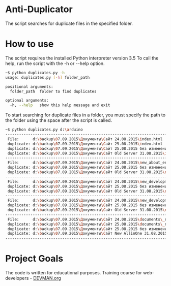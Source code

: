 # Anti-Duplicator
The script searches for duplicate files in the specified folder.
# How to use
The script requires the installed Python interpreter version 3.5
To call the help, run the script with the -h or --help option.
```bash
~$ python duplicates.py -h
usage: duplicates.py [-h] folder_path

positional arguments:
  folder_path  folder to find duplicates

optional arguments:
  -h, --help   show this help message and exit
```
To start searching for duplicate files in a folder, you must specify the path to the folder using the space after the script is called.
```bash
~$ python duplicates.py d:\arduino
------------------------------------------------------------------------------------------------------------------
 File:      d:\backup\07.09.2015\Документы\Сайт 24.08.2015\index.html
 duplicate: d:\backup\07.09.2015\Документы\Сайт 25.08.2015\index.html
 duplicate: d:\backup\07.09.2015\Документы\Сайт 25.08.2015 без изменений\index.html
 duplicate: d:\backup\07.09.2015\Документы\Сайт Old Server 31.08.2015\index.html
------------------------------------------------------------------------------------------------------------------
 File:      d:\backup\07.09.2015\Документы\Сайт 24.08.2015\new_about_eng.css
 duplicate: d:\backup\07.09.2015\Документы\Сайт 25.08.2015 без изменений\new_about_eng.css
 duplicate: d:\backup\07.09.2015\Документы\Сайт Old Server 31.08.2015\new_about_eng.css
------------------------------------------------------------------------------------------------------------------
 File:      d:\backup\07.09.2015\Документы\Сайт 24.08.2015\new_development_eng.css
 duplicate: d:\backup\07.09.2015\Документы\Сайт 25.08.2015 без изменений\new_development_eng.css
 duplicate: d:\backup\07.09.2015\Документы\Сайт Old Server 31.08.2015\new_development_eng.css
------------------------------------------------------------------------------------------------------------------
 File:      d:\backup\07.09.2015\Документы\Сайт 24.08.2015\new_development_eng.html
 duplicate: d:\backup\07.09.2015\Документы\Сайт 25.08.2015 без изменений\new_development_eng.html
 duplicate: d:\backup\07.09.2015\Документы\Сайт Old Server 31.08.2015\new_development_eng.html
------------------------------------------------------------------------------------------------------------------
 File:      d:\backup\07.09.2015\Документы\Сайт 24.08.2015\documents\_notes\dwsync.xml
 duplicate: d:\backup\07.09.2015\Документы\Сайт 25.08.2015\documents\_notes\dwsync.xml
 duplicate: d:\backup\07.09.2015\Документы\Сайт 25.08.2015 без изменений\documents\_notes\dwsync.xml
 duplicate: d:\backup\07.09.2015\Документы\Сайт New AllinOne 31.08.2015\documents\_notes\dwsync.xml
------------------------------------------------------------------------------------------------------------------
```
# Project Goals

The code is written for educational purposes. Training course for web-developers - [DEVMAN.org](https://devman.org)
